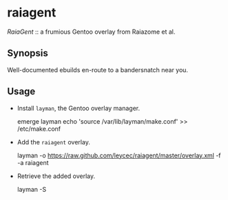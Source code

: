 raiagent
===========

_RaiaGent_ :: a frumious Gentoo overlay from Raiazome et al.

## Synopsis

Well-documented ebuilds en-route to a bandersnatch near you.

## Usage

* Install `layman`, the Gentoo overlay manager.

    emerge layman
    echo 'source /var/lib/layman/make.conf' >> /etc/make.conf

* Add the `raiagent` overlay.

    layman -o https://raw.github.com/leycec/raiagent/master/overlay.xml -f -a raiagent

* Retrieve the added overlay.

    layman -S
